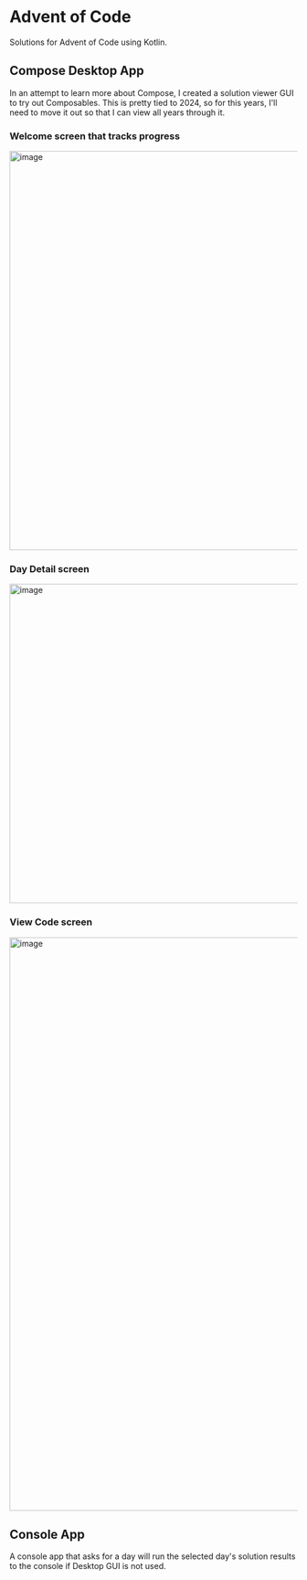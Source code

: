 # Advent of Code
Solutions for Advent of Code using Kotlin.

## Compose Desktop App
In an attempt to learn more about Compose, I created a solution viewer GUI to try out Composables. This is pretty tied to 2024, so for this years, I'll need to move it out so that I can view all years through it.
### Welcome screen that tracks progress
<img width="996" height="699" alt="image" src="https://github.com/user-attachments/assets/fe21e1e0-2fd7-44f4-b226-2b38faf70066" />

### Day Detail screen 
<img width="996" height="559" alt="image" src="https://github.com/user-attachments/assets/45e008ef-8d40-4568-bc15-c4bf004523fb" />


### View Code screen
<img width="1426" height="1004" alt="image" src="https://github.com/user-attachments/assets/df1988c3-b864-4ef8-93ad-2772d3a90553" />


## Console App
A console app that asks for a day will run the selected day's solution results to the console if Desktop GUI is not used.


